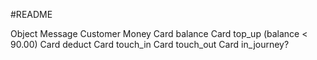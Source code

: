 #README


Object    Message
Customer
Money
Card      balance
Card      top_up (balance < 90.00)
Card      deduct
Card      touch_in
Card      touch_out
Card      in_journey?

